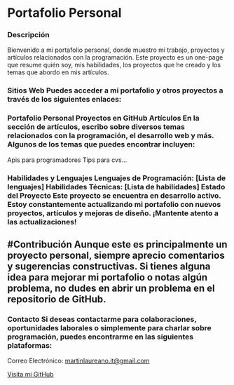 # Portafolio Personal 

### Descripción 

Bienvenido a mi portafolio personal, donde muestro mi trabajo, proyectos y artículos relacionados con la programación. Este proyecto es un one-page que resume quién soy, mis habilidades, los proyectos que he creado y los temas que abordo en mis artículos.

### Sitios Web Puedes acceder a mi portafolio y otros proyectos a través de los siguientes enlaces:



### Portafolio Personal Proyectos en GitHub Artículos En la sección de artículos, escribo sobre diversos temas relacionados con la programación, el desarrollo web y más. Algunos de los temas que puedes encontrar incluyen:

Apis para programadores Tips para cvs...

### Habilidades y Lenguajes Lenguajes de Programación: [Lista de lenguajes] Habilidades Técnicas: [Lista de habilidades] Estado del Proyecto Este proyecto se encuentra en desarrollo activo. Estoy constantemente actualizando mi portafolio con nuevos proyectos, artículos y mejoras de diseño. ¡Mantente atento a las actualizaciones!

## #Contribución Aunque este es principalmente un proyecto personal, siempre aprecio comentarios y sugerencias constructivas. Si tienes alguna idea para mejorar mi portafolio o notas algún problema, no dudes en abrir un problema en el repositorio de GitHub.

### Contacto Si deseas contactarme para colaboraciones, oportunidades laborales o simplemente para charlar sobre programación, puedes encontrarme en las siguientes plataformas:

Correo Electrónico: martinlaureano.it@gmail.com 

[Visita mi GitHub](https://github.com/Martin93-css)
